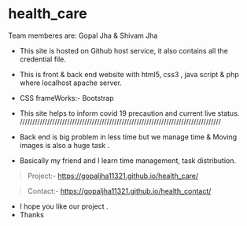 # health_care
Team memberes are:
Gopal Jha & Shivam Jha

* This site is hosted on Github host service, it also contains all the credential file. 

* This is front & back end website with html5, css3 , java script & php where localhost apache server.

* CSS frameWorks:- Bootstrap

* This site helps to inform covid 19 precaution and current live status.
/////////////////////////////////////////////////////////////////////////////////
* Back end is big problem in less time but we manage time & Moving images is also a huge task .
* Basically my friend and I learn time management, task distribution.
>Project:- https://gopaljha11321.github.io/health_care/

>Contact:- https://gopaljha11321.github.io/health_contact/
* I hope you like our project .
* Thanks 
